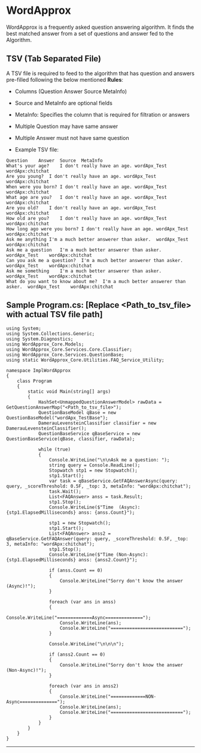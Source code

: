 # WordApprox

WordApprox is a frequently asked question answering algorithm. It finds the best matched answer from a set of questions and answer fed to the Algorithm.

## TSV (Tab Separated File)

A TSV file is required to feed to the algorithm that has question and answers pre-filled following the below mentioned **Rules**:

- Columns (Question Answer Source MetaInfo)
- Source and MetaInfo are optional fields
- MetaInfo: Specifies the column that is required for filtration or answers
- Multiple Question may have same answer
- Multiple Answer must not have same question

- Example TSV file:

```
Question	Answer	Source	MetaInfo
What's your age?	I don't really have an age.	wordApx_Test	wordApx:chitchat
Are you young?	I don't really have an age.	wordApx_Test	wordApx:chitchat
When were you born?	I don't really have an age.	wordApx_Test	wordApx:chitchat
What age are you?	I don't really have an age.	wordApx_Test	wordApx:chitchat
Are you old?	I don't really have an age.	wordApx_Test	wordApx:chitchat
How old are you?	I don't really have an age.	wordApx_Test	wordApx:chitchat
How long ago were you born?	I don't really have an age.	wordApx_Test	wordApx:chitchat
Ask me anything	I'm a much better answerer than asker.	wordApx_Test	wordApx:chitchat
Ask me a question	I'm a much better answerer than asker.	wordApx_Test	wordApx:chitchat
Can you ask me a question?	I'm a much better answerer than asker.	wordApx_Test	wordApx:chitchat
Ask me something	I'm a much better answerer than asker.	wordApx_Test	wordApx:chitchat
What do you want to know about me?	I'm a much better answerer than asker.	wordApx_Test	wordApx:chitchat

```

## Sample Program.cs: [Replace <Path_to_tsv_file> with actual TSV file path]

```
using System;
using System.Collections.Generic;
using System.Diagnostics;
using WordApprox_Core.Models;
using WordApprox_Core.Services.Core.Classifier;
using WordApprox_Core.Services.QuestionBase;
using static WordApprox_Core.Utilities.FAQ_Service_Utility;

namespace ImplWordApprox
{
    class Program
    {
        static void Main(string[] args)
        {
            HashSet<UnmappedQuestionAnswerModel> rawData = GetQuestionAnswerMap("<Path_to_tsv_file>");
            QuestionBaseModel qBase = new QuestionBaseModel("wordApx_TestBase");
            DamerauLevensteinClassifier classifier = new DamerauLevensteinClassifier();
            QuestionBaseService qBaseService = new QuestionBaseService(qBase, classifier, rawData);

            while (true)
            {
                Console.WriteLine("\n\nAsk me a question: ");
                string query = Console.ReadLine();
                Stopwatch stp1 = new Stopwatch();
                stp1.Start();
                var task = qBaseService.GetFAQAnswerAsync(query: query, _scoreThreshold: 0.5F, _top: 3, metaInfo: "wordApx:chitchat");
                task.Wait();
                List<FAQAnswer> anss = task.Result;
                stp1.Stop();
                Console.WriteLine($"Time  (Async): {stp1.ElapsedMilliseconds} anss: {anss.Count}");

                stp1 = new Stopwatch();
                stp1.Start();
                List<FAQAnswer> anss2 = qBaseService.GetFAQAnswer(query: query, _scoreThreshold: 0.5F, _top: 3, metaInfo: "wordApx:chitchat");
                stp1.Stop();
                Console.WriteLine($"Time (Non-Async): {stp1.ElapsedMilliseconds} anss: {anss2.Count}");

                if (anss.Count == 0)
                {
                    Console.WriteLine("Sorry don't know the answer (Async)!");
                }

                foreach (var ans in anss)
                {
                    Console.WriteLine("=============Async==============");
                    Console.WriteLine(ans);
                    Console.WriteLine("===========================");
                }

                Console.WriteLine("\n\n\n");

                if (anss2.Count == 0)
                {
                    Console.WriteLine("Sorry don't know the answer (Non-Async)!");
                }

                foreach (var ans in anss2)
                {
                    Console.WriteLine("=============NON-Async==============");
                    Console.WriteLine(ans);
                    Console.WriteLine("===========================");
                }
            }
        }
    }
}
```

---
